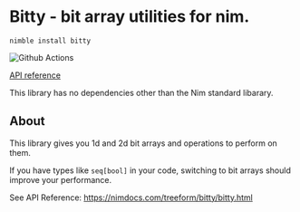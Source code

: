 # Bitty - bit array utilities for nim.

`nimble install bitty`

![Github Actions](https://github.com/treeform/bitty/workflows/Github%20Actions/badge.svg)

[API reference](https://nimdocs.com/treeform/bitty)

This library has no dependencies other than the Nim standard libarary.

## About

This library gives you 1d and 2d bit arrays and operations to perform on them.

If you have types like `seq[bool]` in your code, switching to bit arrays should improve your performance.

See API Reference: https://nimdocs.com/treeform/bitty/bitty.html
